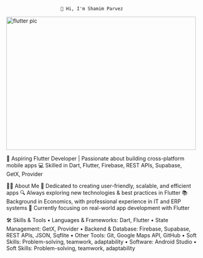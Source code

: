 						👋 Hi, I'm Shamim Parvez

<img width="500" height="350" alt="flutter pic" src="https://github.com/user-attachments/assets/64eca134-dd2b-4268-babe-d23d25c5d3d5" />


🚀 Aspiring Flutter Developer | Passionate about building cross-platform mobile apps
💻 Skilled in Dart, Flutter, Firebase, REST APIs, Supabase, GetX, Provider

🧑‍💻 About Me
🎯 Dedicated to creating user-friendly, scalable, and efficient apps
🔍 Always exploring new technologies & best practices in Flutter
📚 Background in Economics, with professional experience in IT and ERP systems
🌱 Currently focusing on real-world app development with Flutter

🛠️ Skills & Tools
•	Languages & Frameworks: Dart, Flutter
•	State Management: GetX, Provider
•	Backend & Database: Firebase, Supabase, REST APIs, JSON, Sqflite
•	Other Tools: Git, Google Maps API, GitHub
•	Soft Skills: Problem-solving, teamwork, adaptability
•	Software: Android Studio
•	Soft Skills: Problem-solving, teamwork, adaptability


